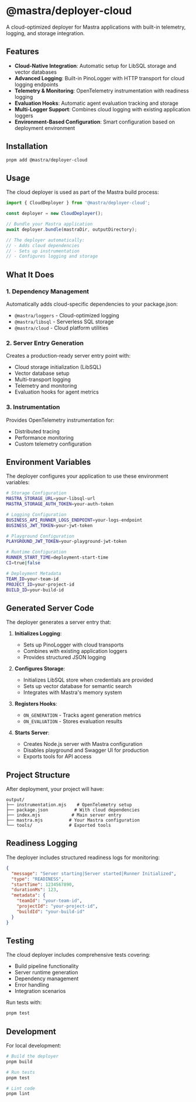 # @mastra/deployer-cloud

A cloud-optimized deployer for Mastra applications with built-in telemetry, logging, and storage integration.

## Features

- **Cloud-Native Integration**: Automatic setup for LibSQL storage and vector databases
- **Advanced Logging**: Built-in PinoLogger with HTTP transport for cloud logging endpoints
- **Telemetry & Monitoring**: OpenTelemetry instrumentation with readiness logging
- **Evaluation Hooks**: Automatic agent evaluation tracking and storage
- **Multi-Logger Support**: Combines cloud logging with existing application loggers
- **Environment-Based Configuration**: Smart configuration based on deployment environment

## Installation

```bash
pnpm add @mastra/deployer-cloud
```

## Usage

The cloud deployer is used as part of the Mastra build process:

```typescript
import { CloudDeployer } from '@mastra/deployer-cloud';

const deployer = new CloudDeployer();

// Bundle your Mastra application
await deployer.bundle(mastraDir, outputDirectory);

// The deployer automatically:
// - Adds cloud dependencies
// - Sets up instrumentation
// - Configures logging and storage
```

## What It Does

### 1. Dependency Management

Automatically adds cloud-specific dependencies to your package.json:

- `@mastra/loggers` - Cloud-optimized logging
- `@mastra/libsql` - Serverless SQL storage
- `@mastra/cloud` - Cloud platform utilities

### 2. Server Entry Generation

Creates a production-ready server entry point with:

- Cloud storage initialization (LibSQL)
- Vector database setup
- Multi-transport logging
- Telemetry and monitoring
- Evaluation hooks for agent metrics

### 3. Instrumentation

Provides OpenTelemetry instrumentation for:

- Distributed tracing
- Performance monitoring
- Custom telemetry configuration

## Environment Variables

The deployer configures your application to use these environment variables:

```bash
# Storage Configuration
MASTRA_STORAGE_URL=your-libsql-url
MASTRA_STORAGE_AUTH_TOKEN=your-auth-token

# Logging Configuration
BUSINESS_API_RUNNER_LOGS_ENDPOINT=your-logs-endpoint
BUSINESS_JWT_TOKEN=your-jwt-token

# Playground Configuration
PLAYGROUND_JWT_TOKEN=your-playground-jwt-token

# Runtime Configuration
RUNNER_START_TIME=deployment-start-time
CI=true|false

# Deployment Metadata
TEAM_ID=your-team-id
PROJECT_ID=your-project-id
BUILD_ID=your-build-id
```

## Generated Server Code

The deployer generates a server entry that:

1. **Initializes Logging**:
   - Sets up PinoLogger with cloud transports
   - Combines with existing application loggers
   - Provides structured JSON logging

2. **Configures Storage**:
   - Initializes LibSQL store when credentials are provided
   - Sets up vector database for semantic search
   - Integrates with Mastra's memory system

3. **Registers Hooks**:
   - `ON_GENERATION` - Tracks agent generation metrics
   - `ON_EVALUATION` - Stores evaluation results

4. **Starts Server**:
   - Creates Node.js server with Mastra configuration
   - Disables playground and Swagger UI for production
   - Exports tools for API access

## Project Structure

After deployment, your project will have:

```
output/
├── instrumentation.mjs    # OpenTelemetry setup
├── package.json          # With cloud dependencies
├── index.mjs            # Main server entry
├── mastra.mjs          # Your Mastra configuration
└── tools/              # Exported tools
```

## Readiness Logging

The deployer includes structured readiness logs for monitoring:

```json
{
  "message": "Server starting|Server started|Runner Initialized",
  "type": "READINESS",
  "startTime": 1234567890,
  "durationMs": 123,
  "metadata": {
    "teamId": "your-team-id",
    "projectId": "your-project-id",
    "buildId": "your-build-id"
  }
}
```

## Testing

The cloud deployer includes comprehensive tests covering:

- Build pipeline functionality
- Server runtime generation
- Dependency management
- Error handling
- Integration scenarios

Run tests with:

```bash
pnpm test
```

## Development

For local development:

```bash
# Build the deployer
pnpm build

# Run tests
pnpm test

# Lint code
pnpm lint
```
